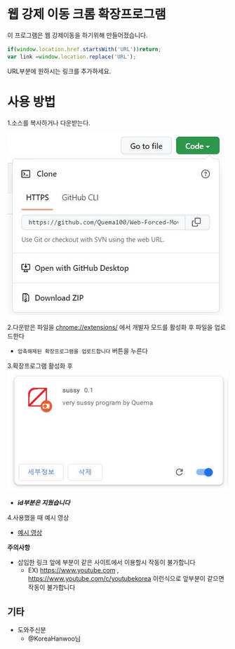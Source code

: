 # 웹 강제 이동 크롬 확장프로그램
이 프로그램은 웹 강제이동을 하기위해 만들어졌습니다.

```javascript
if(window.location.href.startsWith('URL'))return;
var link =window.location.replace('URL');
```

URL부분에 원하시는 링크를 추가하세요.


# **사용 방법**
1.소스를 복사하거나 다운받는다.

![code->Download zip](./이미지/1.JPG)

2.다운받은 파일을 <chrome://extensions/> 에서 개발자 모드를 활성화 후 파일을 업로드한다

  - ``` 압축해제된 확장프로그램을 업로드합니다 ``` 버튼을 누른다

3.확장프로그램 활성화 후
![활성화](./이미지/2.JPG)

- ***id부분은 지웠습니다***

4.사용했을 때 예시 영상

- [예시 영상](https://www.youtube-nocookie.com/embed/jWVJ2bMylc4?controls=0)

**주의사항**

- 삽입한 링크 앞에 부분이 같은 사이트에서 이용할시 작동이 불가합니다
  - EX) https://www.youtube.com , https://www.youtube.com/c/youtubekorea 이런식으로 앞부분이 같으면 작동이 불가합니다


## 기타
- 도와주신분
  - @KoreaHanwoo님

